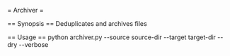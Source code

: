 
= Archiver =

== Synopsis ==
Deduplicates and archives files

== Usage ==
python archiver.py --source source-dir --target target-dir --dry --verbose
